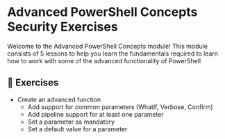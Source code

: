 # Advanced PowerShell Concepts Security Exercises

Welcome to the Advanced PowerShell Concepts module! This module consists of 5 lessons to help you learn the fundamentals required to learn how to work with some of the advanced functionality of PowerShell

## :pencil: Exercises

* Create an advanced function
  * Add support for common parameters (WhatIf, Verbose, Confirm)
  * Add pipeline support for at least one parameter
  * Set a parameter as mandatory
  * Set a default value for a parameter